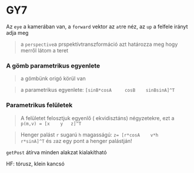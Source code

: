 # GY7
Az `eye` a kamerában van, a `forward` vektor az `at`re néz, az `up` a felfele irányt adja meg

> a `perspective`a prspektívtranszformáció azt határozza meg hogy merről látom a teret

### A gömb parametrikus egyenlete

>  a gömbünk origó körül van

> a parametrikus egyenlete:  `[sinB*cosA     cosB    sinBsinA]^T`

### Parametrikus felületek

> A felületet felosztjuk egyenlő ( ekvidisztáns) négyzetekre, ezt a `p(m,v) = [x    y   z]^T`

> Henger palást `r` sugarú `h` magasságú: `z= [r*cosA    v*h    r*sinA]^T` és `z`az egy pont a henger palástján!

`getPost` átírva minden alakzat kialakítható

HF: tórusz, klein kancsó
